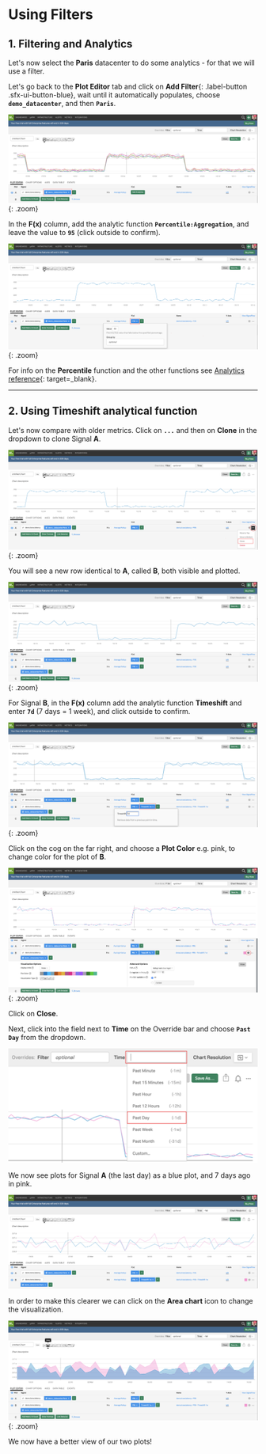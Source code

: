 # Using Filters

## 1. Filtering and Analytics

Let's now select the **Paris** datacenter to do some analytics - for that we will use a filter.

Let's go back to the **Plot Editor** tab and click on **Add Filter**{: .label-button .sfx-ui-button-blue}, wait until it automatically populates, choose **`demo_datacenter`**, and then **`Paris`**.

![Filter](../images/dashboards/M1-l1-13.png){: .zoom}

In the **F(x)** column, add the analytic function **`Percentile:Aggregation`**, and leave the value to **`95`** (click outside to confirm).

![Analytics](../images/dashboards/M1-l1-14.png){: .zoom}

For info on the **Percentile** function and the other functions see [Analytics reference](https://docs.signalfx.com/en/latest/reference/analytics-docs/analytics-reference.html){: target=_blank}.

---

## 2. Using Timeshift analytical function

Let's now compare with older metrics. Click on **`...`** and then on **Clone** in the dropdown to clone Signal **A**.

![Clone Signal](../images/dashboards/M1-l1-15.png){: .zoom}

You will see a new row identical to **A**, called **B**, both visible and plotted.

![Plot Editor](../images/dashboards/M1-l1-16.png){: .zoom}

For Signal **B**, in the **F(x)** column add the analytic function **Timeshift** and enter **`7d`** (7 days = 1 week), and click outside to confirm.

![Timeshift](../images/dashboards/M1-l1-17.png){: .zoom}

Click on the cog on the far right, and choose a **Plot Color** e.g. pink, to change color for the plot of **B**.

![Change Plot Colour](../images/dashboards/M1-l1-18.png){: .zoom}

Click on **Close**.

Next, click into the field next to **Time** on the Override bar and choose **`Past Day`** from the dropdown.

![Timeframe](../images/dashboards/M1-l1-19.png)

We now see plots for Signal **A** (the last day) as a blue plot, and 7 days ago in pink.

![Chart](../images/dashboards/M1-l1-20.png)

In order to make this clearer we can click on the **Area chart** icon to change the visualization.

![Area Chart](../images/dashboards/M1-l1-21.png){: .zoom}

We now have a better view of our two plots!

